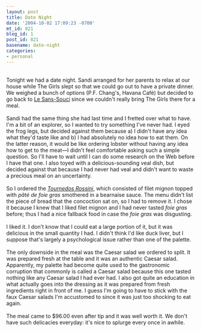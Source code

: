 ```yaml
---
layout: post
title: Date Night
date: '2004-10-02 17:09:23 -0700'
mt_id: 821
blog_id: 1
post_id: 821
basename: date-night
categories:
- personal
---
```

<br />Tonight we had a date night. Sandi arranged for her parents to relax at our house while The Girls slept so that we could go out to have a private dinner. We weighed a bunch of options (P.F. Chang's, Havana Caf&#xE9;) but decided to go back to <a href="/blogs/bblog/archives/last-night.cfm">Le Sans-Souci</a> since we couldn't really bring The Girls there for a meal.<br /><br />Sandi had the same thing she had last time and I fretted over what to have. I'm a bit of an explorer, so I wanted to try something I've never had. I eyed the frog legs, but decided against them because a) I didn't have any idea what they'd taste like and b) I had absolutely no idea how to eat them. On the latter reason, it would be like ordering lobster without having any idea how to get to the meat&#x2014;I didn't feel comfortable asking such a simple question. So I'll have to wait until I can do some research on the Web before I have that one. I also toyed with a delicious-sounding veal dish, but decided against that because I had never had veal and didn't want to waste a precious meal on an uncertainty.<br /><br />So I ordered the <a href="http://www.eat-online.net/art/english/music/tournedos.htm"><em>Tournedos Rossini</em></a>, which consisted of filet mignon topped with <em>p&#xE2;t&#xE9; de foie gras</em> smothered in a bearnaise sauce. The menu didn't list the piece of bread that the concoction sat on, so I had to remove it. I chose it because I knew that I liked filet mignon and I had never tasted <em>foie gras</em> before; thus I had a nice fallback food in case the <em>foie gras</em> was disgusting.<br /><br />I liked it. I don't know that I could eat a large portion of it, but it was delicious in the small quantity I had. I didn't think I'd like duck liver, but I suppose that's largely a psychological issue rather than one of the palette.<br /><br />The only downside in the meal was the Caesar salad we ordered to split. It was prepared fresh at the table and it was an authentic Caesar salad. Apparently, my palette had become quite used to the gastronomic corruption that commonly is called a Caesar salad because this one tasted nothing like any Caesar salad I had ever had. I also got quite an education in what actually goes into the dressing as it was prepared from fresh ingredients right in front of me. I guess I'm going to have to stick with the faux Caesar salads I'm accustomed to since it was just too shocking to eat again.<br /><br />The meal came to $96.00 even after tip and it was well worth it. We don't have such delicacies everyday: it's nice to splurge every once in awhile.<br /><br /><br />
